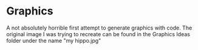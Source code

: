 # Graphics
A not absolutely horrible first attempt to generate graphics with code. The original image I was trying to recreate can be found in the Graphics Ideas folder under the name "my hippo.jpg"
